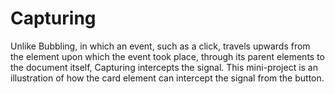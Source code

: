 # Capturing
Unlike Bubbling, in which an event, such as a click, travels upwards from the element upon which the event took place, through its parent elements to the document itself, Capturing intercepts the signal. This mini-project is an illustration of how the card element can intercept the signal from the button.
